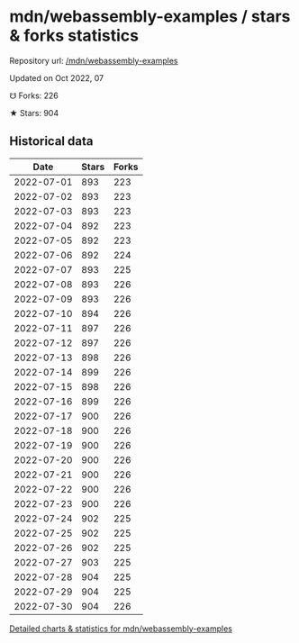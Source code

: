 # mdn/webassembly-examples / stars & forks statistics

Repository url: [/mdn/webassembly-examples](https://github.com/mdn/webassembly-examples)

Updated on Oct 2022, 07

☋ Forks: 226

★ Stars: 904

## Historical data
| Date | Stars | Forks |
|------|-------|-------|
| 2022-07-01 | 893 | 223 | 
| 2022-07-02 | 893 | 223 | 
| 2022-07-03 | 893 | 223 | 
| 2022-07-04 | 892 | 223 | 
| 2022-07-05 | 892 | 223 | 
| 2022-07-06 | 892 | 224 | 
| 2022-07-07 | 893 | 225 | 
| 2022-07-08 | 893 | 226 | 
| 2022-07-09 | 893 | 226 | 
| 2022-07-10 | 894 | 226 | 
| 2022-07-11 | 897 | 226 | 
| 2022-07-12 | 897 | 226 | 
| 2022-07-13 | 898 | 226 | 
| 2022-07-14 | 899 | 226 | 
| 2022-07-15 | 898 | 226 | 
| 2022-07-16 | 899 | 226 | 
| 2022-07-17 | 900 | 226 | 
| 2022-07-18 | 900 | 226 | 
| 2022-07-19 | 900 | 226 | 
| 2022-07-20 | 900 | 226 | 
| 2022-07-21 | 900 | 226 | 
| 2022-07-22 | 900 | 226 | 
| 2022-07-23 | 900 | 226 | 
| 2022-07-24 | 902 | 225 | 
| 2022-07-25 | 902 | 225 | 
| 2022-07-26 | 902 | 225 | 
| 2022-07-27 | 903 | 225 | 
| 2022-07-28 | 904 | 225 | 
| 2022-07-29 | 904 | 225 | 
| 2022-07-30 | 904 | 226 | 


[Detailed charts & statistics for mdn/webassembly-examples](https://reviewgithub.com/rep/mdn/webassembly-examples)
